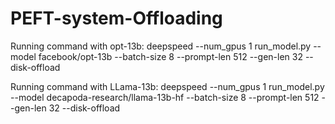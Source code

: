 # PEFT-system-Offloading

Running command with opt-13b: deepspeed --num_gpus 1 run_model.py --model facebook/opt-13b --batch-size 8 --prompt-len 512 --gen-len 32 --disk-offload

Running command with LLama-13b: deepspeed --num_gpus 1 run_model.py --model decapoda-research/llama-13b-hf --batch-size 8 --prompt-len 512 --gen-len 32 --disk-offload

